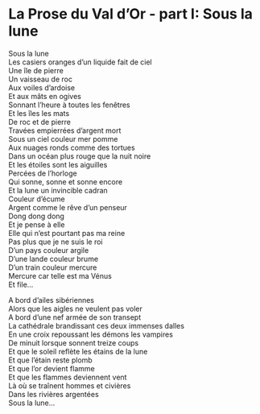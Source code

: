 # La Prose du Val d’Or - part I: Sous la lune  
  
Sous la lune  
Les casiers oranges d’un liquide fait de ciel  
Une île de pierre  
Un vaisseau de roc  
Aux voiles d’ardoise  
Et aux mâts en ogives  
Sonnant l’heure à toutes les fenêtres  
Et les îles les mats  
De roc et de pierre  
Travées empierrées d’argent mort  
Sous un ciel couleur mer pomme  
Aux nuages ronds comme des tortues  
Dans un océan plus rouge que la nuit noire  
Et les étoiles sont les aiguilles  
Percées de l’horloge  
Qui sonne, sonne et sonne encore  
Et la lune un invincible cadran  
Couleur d’écume  
Argent comme le rêve d’un penseur  
Dong dong dong  
Et je pense à elle  
Elle qui n’est pourtant pas ma reine  
Pas plus que je ne suis le roi  
D’un pays couleur argile  
D’une lande couleur brume  
D’un train couleur mercure  
Mercure car telle est ma Vénus  
Et file…  
  
A bord d’ailes sibériennes  
Alors que les aigles ne veulent pas voler  
A bord d’une nef armée de son transept  
La cathédrale brandissant ces deux immenses dalles  
En une croix repoussant les démons les vampires  
De minuit lorsque sonnent treize coups  
Et que le soleil reflète les étains de la lune  
Et que l’étain reste plomb  
Et que l’or devient flamme  
Et que les flammes deviennent vent  
Là où se traînent hommes et civières  
Dans les rivières argentées   
Sous la lune…